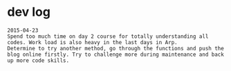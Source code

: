 # dev log

	2015-04-23  
	Spend too much time on day 2 course for totally understanding all codes. Work load is also heavy in the last days in Arp.  
	Determine to try another method, go through the functions and push the blog online firstly. Try to challenge more during maintenance and back up more code skills.  